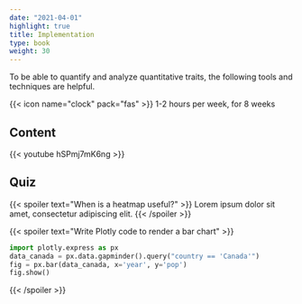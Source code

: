 ```yaml
---
date: "2021-04-01"
highlight: true
title: Implementation
type: book
weight: 30
---
```


To be able to quantify and analyze quantitative traits, the following tools and techniques are helpful.

<!--more-->

{{< icon name="clock" pack="fas" >}} 1-2 hours per week, for 8 weeks

## Content

{{< youtube hSPmj7mK6ng >}}

## Quiz

{{< spoiler text="When is a heatmap useful?" >}}
Lorem ipsum dolor sit amet, consectetur adipiscing elit.
{{< /spoiler >}}

{{< spoiler text="Write Plotly code to render a bar chart" >}}
```python
import plotly.express as px
data_canada = px.data.gapminder().query("country == 'Canada'")
fig = px.bar(data_canada, x='year', y='pop')
fig.show()
```
{{< /spoiler >}}
